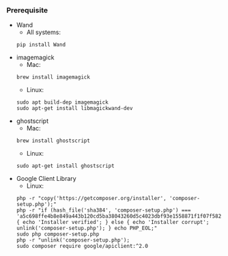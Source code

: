 ### Prerequisite
- Wand
    - All systems: 
    ```
    pip install Wand
    ```
- imagemagick
    - Mac: 
    ```
    brew install imagemagick
    ```
    - Linux:
    ```
    sudo apt build-dep imagemagick
    sudo apt-get install libmagickwand-dev
    ```
- ghostscript
    - Mac:
    ```
    brew install ghostscript
    ```
    - Linux:
    ```
    sudo apt-get install ghostscript
    ```
- Google Client Library
    - Linux:
    ```
    php -r "copy('https://getcomposer.org/installer', 'composer-setup.php');"
    php -r "if (hash_file('sha384', 'composer-setup.php') === 'a5c698ffe4b8e849a443b120cd5ba38043260d5c4023dbf93e1558871f1f07f58274fc6f4c93bcfd858c6bd0775cd8d1') { echo 'Installer verified'; } else { echo 'Installer corrupt'; unlink('composer-setup.php'); } echo PHP_EOL;"
    sudo php composer-setup.php
    php -r "unlink('composer-setup.php');
    sudo composer require google/apiclient:^2.0
    ```
